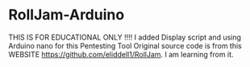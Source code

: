 # RollJam-Arduino
THIS IS FOR EDUCATIONAL ONLY !!!! 
I added Display script and using Arduino nano for this Pentesting Tool
Original source code is from this WEBSITE https://github.com/eliddell1/RollJam. I am learning from it.
